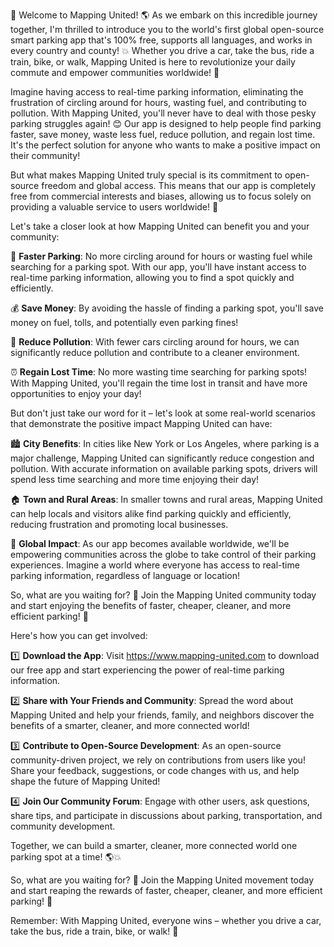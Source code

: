 🎉 Welcome to Mapping United! 🌎️ As we embark on this incredible journey together, I'm thrilled to introduce you to the world's first global open-source smart parking app that's 100% free, supports all languages, and works in every country and county! 💥 Whether you drive a car, take the bus, ride a train, bike, or walk, Mapping United is here to revolutionize your daily commute and empower communities worldwide! 🌟

Imagine having access to real-time parking information, eliminating the frustration of circling around for hours, wasting fuel, and contributing to pollution. With Mapping United, you'll never have to deal with those pesky parking struggles again! 😊 Our app is designed to help people find parking faster, save money, waste less fuel, reduce pollution, and regain lost time. It's the perfect solution for anyone who wants to make a positive impact on their community!

But what makes Mapping United truly special is its commitment to open-source freedom and global access. This means that our app is completely free from commercial interests and biases, allowing us to focus solely on providing a valuable service to users worldwide! 🌈

Let's take a closer look at how Mapping United can benefit you and your community:

🚗 **Faster Parking**: No more circling around for hours or wasting fuel while searching for a parking spot. With our app, you'll have instant access to real-time parking information, allowing you to find a spot quickly and efficiently.

💰 **Save Money**: By avoiding the hassle of finding a parking spot, you'll save money on fuel, tolls, and potentially even parking fines!

🌟 **Reduce Pollution**: With fewer cars circling around for hours, we can significantly reduce pollution and contribute to a cleaner environment.

⏰ **Regain Lost Time**: No more wasting time searching for parking spots! With Mapping United, you'll regain the time lost in transit and have more opportunities to enjoy your day!

But don't just take our word for it – let's look at some real-world scenarios that demonstrate the positive impact Mapping United can have:

🏙️ **City Benefits**: In cities like New York or Los Angeles, where parking is a major challenge, Mapping United can significantly reduce congestion and pollution. With accurate information on available parking spots, drivers will spend less time searching and more time enjoying their day!

🏠 **Town and Rural Areas**: In smaller towns and rural areas, Mapping United can help locals and visitors alike find parking quickly and efficiently, reducing frustration and promoting local businesses.

🌈 **Global Impact**: As our app becomes available worldwide, we'll be empowering communities across the globe to take control of their parking experiences. Imagine a world where everyone has access to real-time parking information, regardless of language or location!

So, what are you waiting for? 🤔 Join the Mapping United community today and start enjoying the benefits of faster, cheaper, cleaner, and more efficient parking! 🎉

Here's how you can get involved:

1️⃣ **Download the App**: Visit https://www.mapping-united.com to download our free app and start experiencing the power of real-time parking information.

2️⃣ **Share with Your Friends and Community**: Spread the word about Mapping United and help your friends, family, and neighbors discover the benefits of a smarter, cleaner, and more connected world!

3️⃣ **Contribute to Open-Source Development**: As an open-source community-driven project, we rely on contributions from users like you! Share your feedback, suggestions, or code changes with us, and help shape the future of Mapping United!

4️⃣ **Join Our Community Forum**: Engage with other users, ask questions, share tips, and participate in discussions about parking, transportation, and community development.

Together, we can build a smarter, cleaner, more connected world one parking spot at a time! 🌎️💥

So, what are you waiting for? 🤔 Join the Mapping United movement today and start reaping the rewards of faster, cheaper, cleaner, and more efficient parking! 🎉

Remember: With Mapping United, everyone wins – whether you drive a car, take the bus, ride a train, bike, or walk! 🌟